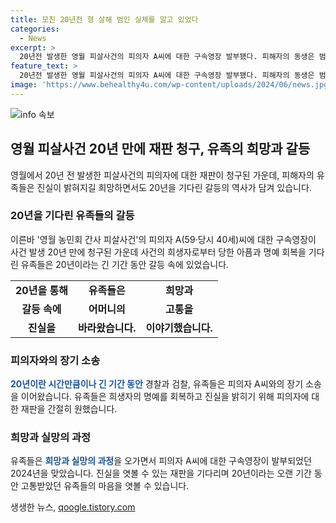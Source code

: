 ```yaml
---
title: 모친 20년전 형 살해 범인 실체를 알고 있었다
categories:
  - News
excerpt: >
  20년전 발생한 영월 피살사건의 피의자 A씨에 대한 구속영장 발부됐다. 피해자의 동생은 범인을 잡기까지 20년이 걸렸다며 가슴 아픔을 전했고, 사건의 진실을 밝히고자 재판을 통해 소망을 표현했다. A씨의 구속영장은 수사기록이 2만여 페이지에 이르는 등 오랜 기간의 미제를 거스르며 빛을 보았다. 피해자 유족은 재판을 통해 억울한 죽음과 진실이 밝혀지길 소망한다. (자료: 연합뉴스)
feature_text: >
  20년전 발생한 영월 피살사건의 피의자 A씨에 대한 구속영장 발부됐다. 피해자의 동생은 범인을 잡기까지 20년이 걸렸다며 가슴 아픔을 전했고, 사건의 진실을 밝히고자 재판을 통해 소망을 표현했다. A씨의 구속영장은 수사기록이 2만여 페이지에 이르는 등 오랜 기간의 미제를 거스르며 빛을 보았다. 피해자 유족은 재판을 통해 억울한 죽음과 진실이 밝혀지길 소망한다. (자료: 연합뉴스)
image: 'https://www.behealthy4u.com/wp-content/uploads/2024/06/news.jpg'
---
```


<p><img src="https://www.behealthy4u.com/wp-content/uploads/2024/06/news.jpg" alt="info 속보" /></p>

<h2 data-ke-size="size26">영월 피살사건 20년 만에 재판 청구, 유족의 희망과 갈등</h2>

<p data-ke-size="size16">영월에서 20년 전 발생한 피살사건의 피의자에 대한 재판이 청구된 가운데, 피해자의 유족들은 진실이 밝혀지길 희망하면서도 20년을 기다린 갈등의 역사가 담겨 있습니다.</p>

<h3>20년을 기다린 유족들의 갈등</h3>

<p data-ke-size="size16">이른바 '영월 농민회 간사 피살사건'의 피의자 A(59·당시 40세)씨에 대한 구속영장이 사건 발생 20년 만에 청구된 가운데 사건의 희생자로부터 당한 아픔과 명예 회복을 기다린 유족들은 20년이라는 긴 기간 동안 갈등 속에 있었습니다.</p>

<table>
  <tr>
    <td style="text-align: center; height: 17px;"><b>20년을 통해</b></td>
    <td style="text-align: center; height: 17px;"><b>유족들은</b></td>
    <td style="text-align: center; height: 17px;"><b>희망과</b></td>
  </tr>
  <tr>
    <td style="text-align: center; height: 17px;"><b>갈등 속에</b></td>
    <td style="text-align: center; height: 17px;"><b>어머니의</b></td>
    <td style="text-align: center; height: 17px;"><b>고통을</b></td>
  </tr>
  <tr>
    <td style="text-align: center; height: 17px;"><b>진실을</b></td>
    <td style="text-align: center; height: 17px;"><b>바라왔습니다.</b></td>
    <td style="text-align: center; height: 17px;"><b>이야기했습니다.</b></td>
  </tr>
</table>

<h3>피의자와의 장기 소송</h3>

<p data-ke-size="size16"><b><span style="color: #1a5490;">20년이란 시간만큼이나 긴 기간 동안</span></b> 경찰과 검찰, 유족들은 피의자 A씨와의 장기 소송을 이어왔습니다. 유족들은 희생자의 명예를 회복하고 진실을 밝히기 위해 피의자에 대한 재판을 간절히 원했습니다.</p>

<h3>희망과 실망의 과정</h3>

<p data-ke-size="size16">유족들은 <b><span style="color: #1a5490;">희망과 실망의 과정</span></b>을 오가면서 피의자 A씨에 대한 구속영장이 발부되었던 2024년을 맞았습니다. 진실을 엿볼 수 있는 재판을 기다리며 20년이라는 오랜 기간 동안 고통받았던 유족들의 마음을 엿볼 수 있습니다.</p>
생생한 뉴스, <a href="https://qoogle.tistory.com" rel="dofollow">qoogle.tistory.com</a>


